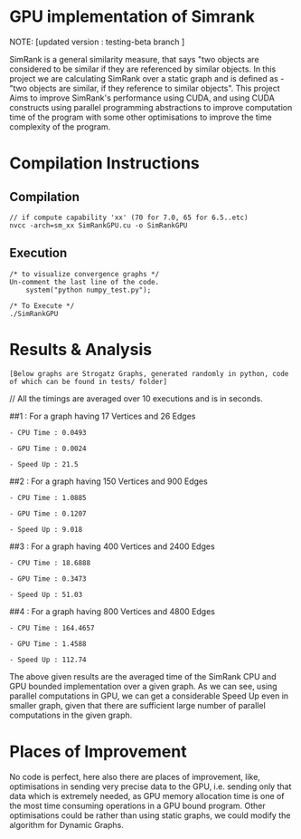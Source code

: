 # GPU implementation of Simrank

NOTE: [updated version : testing-beta branch ]

SimRank is a general similarity measure, that says "two objects are considered to be similar if they are referenced by similar objects. In this project we are calculating SimRank
over a static graph and is defined as - "two objects are similar, if they reference to similar objects". This project Aims to improve SimRank's performance using CUDA, and using CUDA constructs
using parallel programming abstractions to improve computation time of the program with some other optimisations to improve the time complexity of the program.



# Compilation Instructions

## Compilation
    // if compute capability 'xx' (70 for 7.0, 65 for 6.5..etc)
    nvcc -arch=sm_xx SimRankGPU.cu -o SimRankGPU

## Execution
    /* to visualize convergence graphs */
    Un-comment the last line of the code.
        system("python numpy_test.py");

    /* To Execute */
    ./SimRankGPU

# Results & Analysis
    [Below graphs are Strogatz Graphs, generated randomly in python, code of which can be found in tests/ folder]
// All the timings are averaged over 10 executions and is in seconds.

##1 : For a graph having 17 Vertices and 26 Edges
    
    - CPU Time : 0.0493
    
    - GPU Time : 0.0024
    
    - Speed Up : 21.5

##2 : For a graph having 150 Vertices and 900 Edges
    
    - CPU Time : 1.0885
    
    - GPU Time : 0.1207
    
    - Speed Up : 9.018

##3 : For a graph having 400 Vertices and 2400 Edges
    
    - CPU Time : 18.6888
    
    - GPU Time : 0.3473
    
    - Speed Up : 51.03

##4 : For a graph having 800 Vertices and 4800 Edges

    - CPU Time : 164.4657

    - GPU Time : 1.4588

    - Speed Up : 112.74
The above given results are the averaged time of the SimRank CPU and GPU bounded implementation 
over a given graph. As we can see, using parallel computations in GPU, we can get a considerable
Speed Up even in smaller graph, given that there are sufficient large number of parallel computations
in the given graph.

# Places of Improvement
No code is perfect, here also there are places of improvement, like, optimisations in sending very precise 
data to the GPU, i.e. sending only that data which is extremely needed, as GPU memory allocation time 
is one of the most time consuming operations in a GPU bound program. Other optimisations could be 
rather than using static graphs, we could modify the algorithm for Dynamic Graphs.


